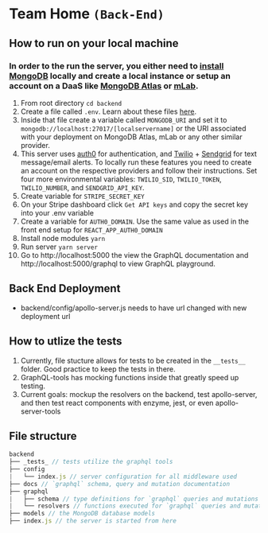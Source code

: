 # Team Home `(Back-End)`

## How to run on your local machine

### In order to the run the server, you either need to [install MongoDB](https://docs.mongodb.com/v3.2/administration/install-community/) locally and create a local instance or setup an account on a DaaS like [MongoDB Atlas](https://docs.atlas.mongodb.com/getting-started/) or [mLab](https://docs.mlab.com/connecting/).

1. From root directory `cd backend`
2. Create a file called `.env`. Learn about these files [here](https://medium.freecodecamp.org/nodejs-custom-env-files-in-your-apps-fa7b3e67abe1).
3. Inside that file create a variable called `MONGODB_URI` and set it to `mongodb://localhost:27017/[localservername]` or the URI associated with your deployment on MongoDB Atlas, mLab or any other similar provider.
4. This server uses [auth0](https://auth0.com/) for authentication, and [Twilio](https://www.twilio.com/) + [Sendgrid](https://sendgrid.com/) for text message/email alerts. To locally run these features you need to create an account on the respective providers and follow their instructions. Set four more environmental variables: `TWILIO_SID`, `TWILIO_TOKEN`, `TWILIO_NUMBER`, and `SENDGRID_API_KEY`.
5. Create variable for `STRIPE_SECRET_KEY`
6. On your Stripe dashboard click `Get API keys` and copy the secret key into your .env variable
7. Create a variable for `AUTH0_DOMAIN`. Use the same value as used in the front end setup for `REACT_APP_AUTH0_DOMAIN`
8. Install node modules `yarn`
9. Run server `yarn server`
10. Go to http://localhost:5000 the view the GraphQL documentation and http://localhost:5000/graphql to view GraphQL playground.

## Back End Deployment

- backend/config/apollo-server.js needs to have url changed with new deployment url

## How to utlize the tests

1. Currently, file stucture allows for tests to be created in the `__tests__` folder. Good practice to keep the tests in there.
2. GraphQL-tools has mocking functions inside that greatly speed up testing.
3. Current goals: mockup the resolvers on the backend, test apollo-server, and then test react components with enzyme, jest, or even apollo-server-tools

## File structure

```javascript
backend
├── _tests_ // tests utilize the graphql tools
├── config
|   └── index.js // server configuration for all middleware used
├── docs // `graphql` schema, query and mutation documentation
├── graphql
|   ├── schema // type definitions for `graphql` queries and mutations
|   └── resolvers // functions executed for `graphql` queries and mutations
├── models // the MongoDB database models
├── index.js // the server is started from here
```
